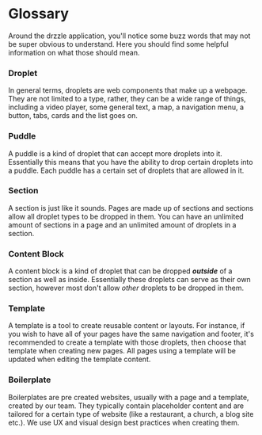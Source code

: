 # Glossary

Around the drzzle application, you'll notice some buzz words that may not be super obvious to understand. Here you should find some helpful information on what those should mean.

### Droplet
In general terms, droplets are web components that make up a webpage. They are not limited to a type, rather, they can be a wide range of things, including a video player, some general text, a map, a navigation menu, a button, tabs, cards and the list goes on.

<!-- Maybe we have a separate page for "building a page" where we talk about this -->
<!-- Upon launching the site editor you can see the list of available droplets at the bottom of the screen. Our friendly UI lets you drag and drop these right on the page.

![Droplets](./droplets.png) -->

### Puddle
A puddle is a kind of droplet that can accept more droplets into it. Essentially this means that you have the ability to drop certain
droplets into a puddle. Each puddle has a certain set of droplets that are allowed in it.

<!-- Show the helper tooltip and show the droplets tab filter with puddles -->

### Section
A section is just like it sounds. Pages are made up of sections and sections allow all droplet types to be dropped in them. You can have an unlimited amount of sections in a page and an unlimited amount of droplets in a section.

### Content Block
A content block is a kind of droplet that can be dropped **_outside_** of a section as well as inside. Essentially these droplets can serve as their own section, however most don't allow _other_ droplets to be dropped in them.

### Template
A template is a tool to create reusable content or layouts. For instance, if you wish to have all of your pages have the same navigation and footer, it's recommended to create a template with those droplets, then choose that template when creating new pages. All pages using a template will be updated when editing the template content.

### Boilerplate
Boilerplates are pre created websites, usually with a page and a template, created by our team. They typically contain placeholder content and are tailored for a certain type of website (like a restaurant, a church, a blog site etc.). We use UX and visual design best practices when creating them.
